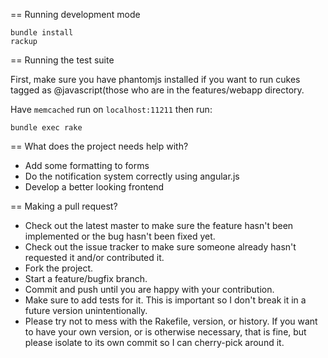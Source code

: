 == Running development mode

    bundle install
    rackup

== Running the test suite

First, make sure you have phantomjs installed if you want to run cukes tagged as @javascript(those who are in the features/webapp directory.

Have `memcached` run on `localhost:11211` then run:

    bundle exec rake

== What does the project needs help with?

* Add some formatting to forms
* Do the notification system correctly using angular.js
* Develop a better looking frontend

== Making a pull request?
 
* Check out the latest master to make sure the feature hasn't been implemented or the bug hasn't been fixed yet.
* Check out the issue tracker to make sure someone already hasn't requested it and/or contributed it.
* Fork the project.
* Start a feature/bugfix branch.
* Commit and push until you are happy with your contribution.
* Make sure to add tests for it. This is important so I don't break it in a future version unintentionally.
* Please try not to mess with the Rakefile, version, or history. If you want to have your own version, or is otherwise necessary, that is fine, but please isolate to its own commit so I can cherry-pick around it.
